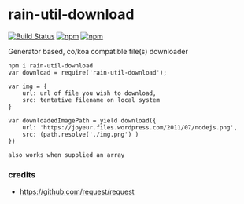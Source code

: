 # rain-util-download #

[![Build Status](https://travis-ci.org/maxmill/rain-util-download.svg?style=flat-square)](https://travis-ci.org/maxmill/rain-util-download)
[![npm](https://img.shields.io/npm/v/rain-util-download.svg?style=flat-square)]()
[![npm](https://img.shields.io/npm/dt/rain-util-download.svg)]()

Generator based, co/koa compatible file(s) downloader

```
npm i rain-util-download
var download = require('rain-util-download');

var img = {
    url: url of file you wish to download,
    src: tentative filename on local system
}

var downloadedImagePath = yield download({
    url: 'https://joyeur.files.wordpress.com/2011/07/nodejs.png',
    src: (path.resolve('./img.png') )
})
    
also works when supplied an array
```

### credits ###

- https://github.com/request/request
